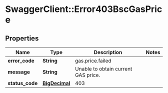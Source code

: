 # SwaggerClient::Error403BscGasPrice

## Properties
Name | Type | Description | Notes
------------ | ------------- | ------------- | -------------
**error_code** | **String** | gas.price.failed | 
**message** | **String** | Unable to obtain current GAS price. | 
**status_code** | [**BigDecimal**](BigDecimal.md) | 403 | 

